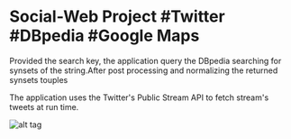 # Social-Web Project #Twitter #DBpedia #Google Maps

Provided the search key, the application query the DBpedia searching for synsets of the string.After post processing and normalizing the returned synsets touples

The application uses the Twitter's Public Stream API to fetch stream's tweets at run time.



![alt tag](http://imgur.com/a/c47G1.png)

